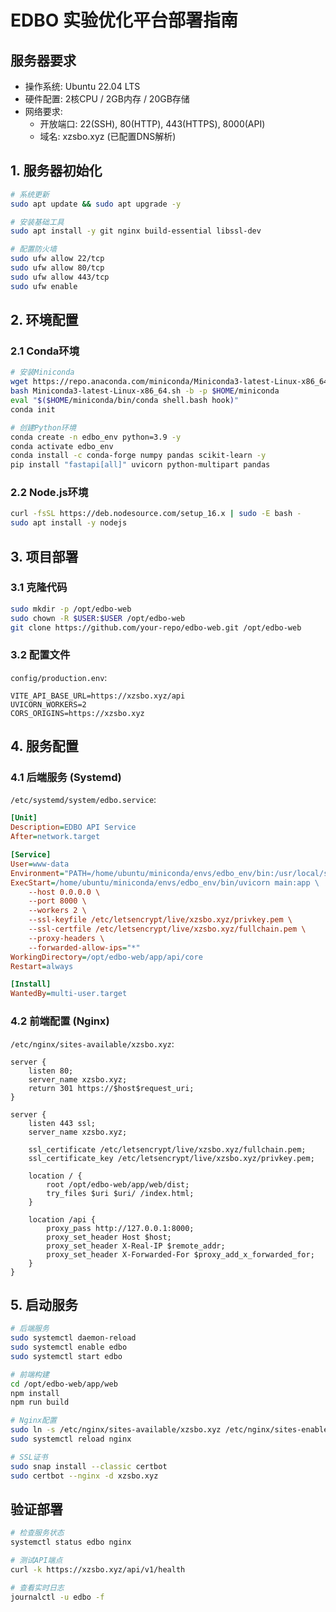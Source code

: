 # EDBO 实验优化平台部署指南

## 服务器要求
- 操作系统: Ubuntu 22.04 LTS
- 硬件配置: 2核CPU / 2GB内存 / 20GB存储
- 网络要求:
  - 开放端口: 22(SSH), 80(HTTP), 443(HTTPS), 8000(API)
  - 域名: xzsbo.xyz (已配置DNS解析)

## 1. 服务器初始化
```bash
# 系统更新
sudo apt update && sudo apt upgrade -y

# 安装基础工具
sudo apt install -y git nginx build-essential libssl-dev

# 配置防火墙
sudo ufw allow 22/tcp
sudo ufw allow 80/tcp
sudo ufw allow 443/tcp
sudo ufw enable
```

## 2. 环境配置
### 2.1 Conda环境
```bash
# 安装Miniconda
wget https://repo.anaconda.com/miniconda/Miniconda3-latest-Linux-x86_64.sh
bash Miniconda3-latest-Linux-x86_64.sh -b -p $HOME/miniconda
eval "$($HOME/miniconda/bin/conda shell.bash hook)"
conda init

# 创建Python环境
conda create -n edbo_env python=3.9 -y
conda activate edbo_env
conda install -c conda-forge numpy pandas scikit-learn -y
pip install "fastapi[all]" uvicorn python-multipart pandas
```

### 2.2 Node.js环境
```bash
curl -fsSL https://deb.nodesource.com/setup_16.x | sudo -E bash -
sudo apt install -y nodejs
```

## 3. 项目部署
### 3.1 克隆代码
```bash
sudo mkdir -p /opt/edbo-web
sudo chown -R $USER:$USER /opt/edbo-web
git clone https://github.com/your-repo/edbo-web.git /opt/edbo-web
```

### 3.2 配置文件
`config/production.env`:
```env
VITE_API_BASE_URL=https://xzsbo.xyz/api
UVICORN_WORKERS=2
CORS_ORIGINS=https://xzsbo.xyz
```

## 4. 服务配置
### 4.1 后端服务 (Systemd)
`/etc/systemd/system/edbo.service`:
```ini
[Unit]
Description=EDBO API Service
After=network.target

[Service]
User=www-data
Environment="PATH=/home/ubuntu/miniconda/envs/edbo_env/bin:/usr/local/sbin:/usr/local/bin:/usr/sbin:/usr/bin:/sbin:/bin"
ExecStart=/home/ubuntu/miniconda/envs/edbo_env/bin/uvicorn main:app \
    --host 0.0.0.0 \
    --port 8000 \
    --workers 2 \
    --ssl-keyfile /etc/letsencrypt/live/xzsbo.xyz/privkey.pem \
    --ssl-certfile /etc/letsencrypt/live/xzsbo.xyz/fullchain.pem \
    --proxy-headers \
    --forwarded-allow-ips="*"
WorkingDirectory=/opt/edbo-web/app/api/core
Restart=always

[Install]
WantedBy=multi-user.target
```

### 4.2 前端配置 (Nginx)
`/etc/nginx/sites-available/xzsbo.xyz`:
```nginx
server {
    listen 80;
    server_name xzsbo.xyz;
    return 301 https://$host$request_uri;
}

server {
    listen 443 ssl;
    server_name xzsbo.xyz;
    
    ssl_certificate /etc/letsencrypt/live/xzsbo.xyz/fullchain.pem;
    ssl_certificate_key /etc/letsencrypt/live/xzsbo.xyz/privkey.pem;
    
    location / {
        root /opt/edbo-web/app/web/dist;
        try_files $uri $uri/ /index.html;
    }
    
    location /api {
        proxy_pass http://127.0.0.1:8000;
        proxy_set_header Host $host;
        proxy_set_header X-Real-IP $remote_addr;
        proxy_set_header X-Forwarded-For $proxy_add_x_forwarded_for;
    }
}
```

## 5. 启动服务
```bash
# 后端服务
sudo systemctl daemon-reload
sudo systemctl enable edbo
sudo systemctl start edbo

# 前端构建
cd /opt/edbo-web/app/web
npm install
npm run build

# Nginx配置
sudo ln -s /etc/nginx/sites-available/xzsbo.xyz /etc/nginx/sites-enabled/
sudo systemctl reload nginx

# SSL证书
sudo snap install --classic certbot
sudo certbot --nginx -d xzsbo.xyz
```

## 验证部署
```bash
# 检查服务状态
systemctl status edbo nginx

# 测试API端点
curl -k https://xzsbo.xyz/api/v1/health

# 查看实时日志
journalctl -u edbo -f
